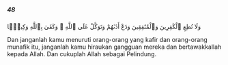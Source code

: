 ##### 48

<span class="ayah">وَلَا تُطِعِ ٱلْكَٰفِرِينَ وَٱلْمُنَٰفِقِينَ وَدَعْ أَذَىٰهُمْ وَتَوَكَّلْ عَلَى ٱللَّهِ ۚ وَكَفَىٰ بِٱللَّهِ وَكِيلًۭا</span>

<span class="ayah_translation">Dan janganlah kamu menuruti orang-orang yang kafir dan orang-orang munafik itu, janganlah kamu hiraukan gangguan mereka dan bertawakkallah kepada Allah. Dan cukuplah Allah sebagai Pelindung.</span>

